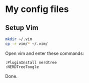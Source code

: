 # My config files

## Setup Vim

```bash
mkdir ~/.vim
cp -r vim/* ~/.vim/
```

Open vim and enter these commands:

```
:PluginInstall nerdtree
:NERDTreeToogle
```

Done.
